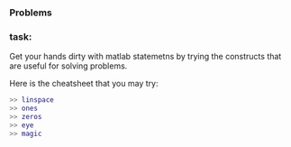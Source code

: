 ### Problems

### task:

Get your hands dirty with matlab statemetns by trying the constructs that are useful for solving problems.

Here is the cheatsheet that you may try:

``` matlab
>> linspace
>> ones
>> zeros
>> eye
>> magic
```
	
	
